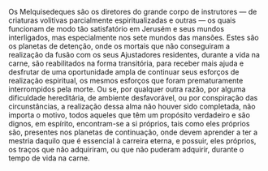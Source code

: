 ﻿Os Melquisedeques são os diretores do grande corpo de instrutores — de criaturas volitivas parcialmente espiritualizadas e outras — os quais funcionam de modo tão satisfatório em Jerusém e seus mundos interligados, mas especialmente nos sete mundos das mansões. Estes são os planetas de detenção, onde os mortais que não conseguiram a realização da fusão com os seus Ajustadores residentes, durante a vida na carne, são reabilitados na forma transitória, para receber mais ajuda e desfrutar de uma oportunidade ampla de continuar seus esforços de realização espiritual, os mesmos esforços que foram prematuramente interrompidos pela morte. Ou se, por qualquer outra razão, por alguma dificuldade hereditária, de ambiente desfavorável, ou por conspiração das circunstâncias, a realização dessa alma não houver sido completada, não importa o motivo, todos aqueles que têm um propósito verdadeiro e são dignos, em espírito, encontram-se a si próprios, tais como eles próprios são, presentes nos planetas de continuação, onde devem aprender a ter a mestria daquilo que é essencial à carreira eterna, e possuir, eles próprios, os traços que não adquiriram, ou que não puderam adquirir, durante o tempo de vida na carne.